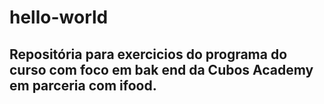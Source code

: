 # hello-world
## Repositória para exercicios do programa do curso com foco em bak end da Cubos Academy em parceria com ifood.
